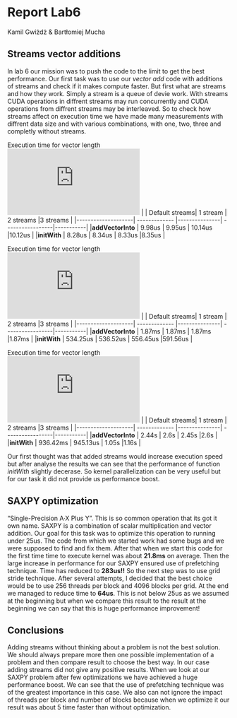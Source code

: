 # Report Lab6

Kamil Gwiżdż & Bartłomiej Mucha

## Streams vector additions
In lab 6 our mission was to push the code to the limit to get the best performance. Our first task was to use our *vector add* code with additions of streams and check if it makes compute faster. But first what are streams and how they work. Simply a stream is a queue of devie work. With streams CUDA operations in diffrent streams may run concurrently and CUDA operations from diffrent streams may be interleaved. So to check how streams affect on execution time we have made many measurements with diffrent data size and with various combinations, with one, two, three and completly without streams.

Execution time for vector length ![n14](https://latex.codecogs.com/gif.latex?%5Clarge%202%5E%7B14%7D)
|                    | Default streams| 1 stream      | 2 streams        |3 streams  |
|--------------------| -------------  |---------------| -----------------|-----------|
|**addVectorInto**   | 9.98us         | 9.95us        | 10.14us          |10.12us    |
|**initWith**        | 8.28us         | 8.34us        | 8.33us           |8.35us     |


Execution time for vector length ![n24](https://latex.codecogs.com/gif.latex?%5Clarge%202%5E%7B24%7D)
|                    | Default streams| 1 stream      | 2 streams        |3 streams  |
|--------------------| -------------  |---------------| -----------------|-----------|
|**addVectorInto**   | 1.87ms         | 1.87ms        | 1.87ms           |1.87ms     |
|**initWith**        | 534.25us       | 536.52us      | 556.45us         |591.56us   |



Execution time for vector length ![n28](https://latex.codecogs.com/gif.latex?%5Clarge%202%5E%7B28%7D)
|                    | Default streams| 1 stream      | 2 streams        |3 streams  |
|--------------------| -------------  |---------------| -----------------|-----------|
|**addVectorInto**   | 2.44s          | 2.6s          | 2.45s            |2.6s       |
|**initWith**        | 936.42ms       | 945.13us      | 1.05s            |1.16s      |

Our first thought was that added streams would increase execution speed but after analyse the results we can see that the performance of function *initWith* slightly decerase. So kernel parallelization can be very useful but for our task it did not provide us performance boost.

## SAXPY optimization
“Single-Precision A·X Plus Y”. This is so common operation that its got it own name. SAXPY is a combination of scalar multiplication and vector addition.
Our goal for this task was to optimize this operation to running under 25us. The code from which we started work had some bugs and we were supposed to find and fix them.
After that when we start this code for the first time time to execute kernel was about **21.8ms** on average. Then the large increase in performance for our SAXPY
ensured use of prefetching technique. Time has reduced to **283us!!** So the next step was to use grid stride technique. After several attempts, I decided that the best choice
would be to use 256 threads per block and 4096 blocks per grid. At the end we managed to reduce time to **64us**. This is not below 25us as we assumed at the beginning but when we
compare this result to the result at the beginning we can say that this is huge performance improvement! 

## Conclusions
Adding streams without thinking about a problem is not the best solution. We should always prepare more then one possible implementation of a problem and then compare result to choose the best way. In our case adding streams did not give any positive results. When we look at our SAXPY problem after few optimizations  we have achieved a huge performance boost. We can see that the use of prefetching technique was of the greatest importance in this case. We also can not ignore the impact of threads per block and number of blocks because when we optimize it our result was about 5 time faster than without optimization. 
